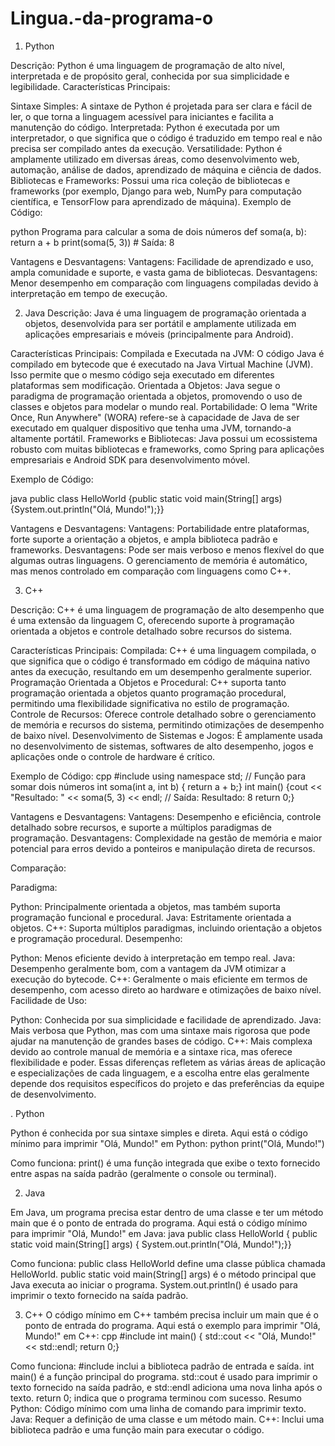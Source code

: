# Lingua.-da-programa-o

1. Python

Descrição:
Python é uma linguagem de programação de alto nível, interpretada e de propósito geral, conhecida por sua simplicidade e legibilidade.
Características Principais:

Sintaxe Simples: A sintaxe de Python é projetada para ser clara e fácil de ler, o que torna a linguagem acessível para iniciantes e facilita a manutenção do código.
Interpretada: Python é executada por um interpretador, o que significa que o código é traduzido em tempo real e não precisa ser compilado antes da execução.
Versatilidade: Python é amplamente utilizado em diversas áreas, como desenvolvimento web, automação, análise de dados, aprendizado de máquina e ciência de dados.
Bibliotecas e Frameworks: Possui uma rica coleção de bibliotecas e frameworks (por exemplo, Django para web, NumPy para computação científica, e TensorFlow para aprendizado de máquina).
Exemplo de Código:

python
Programa para calcular a soma de dois números
def soma(a, b):
    return a + b
print(soma(5, 3))  # Saída: 8

Vantagens e Desvantagens:
Vantagens: Facilidade de aprendizado e uso, ampla comunidade e suporte, e vasta gama de bibliotecas.
Desvantagens: Menor desempenho em comparação com linguagens compiladas devido à interpretação em tempo de execução.

2. Java
Descrição:
Java é uma linguagem de programação orientada a objetos, desenvolvida para ser portátil e amplamente utilizada em aplicações empresariais e móveis (principalmente para Android).

Características Principais:
Compilada e Executada na JVM: O código Java é compilado em bytecode que é executado na Java Virtual Machine (JVM). Isso permite que o mesmo código seja executado em diferentes plataformas sem modificação.
Orientada a Objetos: Java segue o paradigma de programação orientada a objetos, promovendo o uso de classes e objetos para modelar o mundo real.
Portabilidade: O lema "Write Once, Run Anywhere" (WORA) refere-se à capacidade de Java de ser executado em qualquer dispositivo que tenha uma JVM, tornando-a altamente portátil.
Frameworks e Bibliotecas: Java possui um ecossistema robusto com muitas bibliotecas e frameworks, como Spring para aplicações empresariais e Android SDK para desenvolvimento móvel.

Exemplo de Código:

java
public class HelloWorld {public static void main(String[] args) {System.out.println("Olá, Mundo!");}}

Vantagens e Desvantagens:
Vantagens: Portabilidade entre plataformas, forte suporte a orientação a objetos, e ampla biblioteca padrão e frameworks.
Desvantagens: Pode ser mais verboso e menos flexível do que algumas outras linguagens. O gerenciamento de memória é automático, mas menos controlado em comparação com linguagens como C++.

3. C++
   
Descrição:
C++ é uma linguagem de programação de alto desempenho que é uma extensão da linguagem C, oferecendo suporte à programação orientada a objetos e controle detalhado sobre recursos do sistema.

Características Principais:
Compilada: C++ é uma linguagem compilada, o que significa que o código é transformado em código de máquina nativo antes da execução, resultando em um desempenho geralmente superior.
Programação Orientada a Objetos e Procedural: C++ suporta tanto programação orientada a objetos quanto programação procedural, permitindo uma flexibilidade significativa no estilo de programação.
Controle de Recursos: Oferece controle detalhado sobre o gerenciamento de memória e recursos do sistema, permitindo otimizações de desempenho de baixo nível.
Desenvolvimento de Sistemas e Jogos: É amplamente usada no desenvolvimento de sistemas, softwares de alto desempenho, jogos e aplicações onde o controle de hardware é crítico.

Exemplo de Código:
cpp
#include <iostream>
using namespace std;
// Função para somar dois números
int soma(int a, int b) {
    return a + b;}
int main() {cout << "Resultado: " << soma(5, 3) << endl;  // Saída: Resultado: 8
    return 0;}
    
Vantagens e Desvantagens:
Vantagens: Desempenho e eficiência, controle detalhado sobre recursos, e suporte a múltiplos paradigmas de programação.
Desvantagens: Complexidade na gestão de memória e maior potencial para erros devido a ponteiros e manipulação direta de recursos.

Comparação:

Paradigma:

Python: Principalmente orientada a objetos, mas também suporta programação funcional e procedural.
Java: Estritamente orientada a objetos.
C++: Suporta múltiplos paradigmas, incluindo orientação a objetos e programação procedural.
Desempenho:

Python: Menos eficiente devido à interpretação em tempo real.
Java: Desempenho geralmente bom, com a vantagem da JVM otimizar a execução do bytecode.
C++: Geralmente o mais eficiente em termos de desempenho, com acesso direto ao hardware e otimizações de baixo nível.
Facilidade de Uso:

Python: Conhecida por sua simplicidade e facilidade de aprendizado.
Java: Mais verbosa que Python, mas com uma sintaxe mais rigorosa que pode ajudar na manutenção de grandes bases de código.
C++: Mais complexa devido ao controle manual de memória e a sintaxe rica, mas oferece flexibilidade e poder.
Essas diferenças refletem as várias áreas de aplicação e especializações de cada linguagem, e a escolha entre elas geralmente depende dos requisitos específicos do projeto e das preferências da equipe de desenvolvimento.

. Python

Python é conhecida por sua sintaxe simples e direta. Aqui está o código mínimo para imprimir "Olá, Mundo!" em Python:
python
print("Olá, Mundo!")

Como funciona:
print() é uma função integrada que exibe o texto fornecido entre aspas na saída padrão (geralmente o console ou terminal).

2. Java
   
Em Java, um programa precisa estar dentro de uma classe e ter um método main que é o ponto de entrada do programa. Aqui está o código mínimo para imprimir "Olá, Mundo!" em Java:
java
public class HelloWorld {
    public static void main(String[] args) {
        System.out.println("Olá, Mundo!");}}

Como funciona:
public class HelloWorld define uma classe pública chamada HelloWorld.
public static void main(String[] args) é o método principal que Java executa ao iniciar o programa.
System.out.println() é usado para imprimir o texto fornecido na saída padrão.

3. C++
O código mínimo em C++ também precisa incluir um main que é o ponto de entrada do programa. Aqui está o exemplo para imprimir "Olá, Mundo!" em C++:
cpp
#include <iostream>
int main() {
    std::cout << "Olá, Mundo!" << std::endl;
    return 0;}
   
Como funciona:
#include <iostream> inclui a biblioteca padrão de entrada e saída.
int main() é a função principal do programa.
std::cout é usado para imprimir o texto fornecido na saída padrão, e std::endl adiciona uma nova linha após o texto.
return 0; indica que o programa terminou com sucesso.
Resumo
Python: Código mínimo com uma linha de comando para imprimir texto.
Java: Requer a definição de uma classe e um método main.
C++: Inclui uma biblioteca padrão e uma função main para executar o código.
